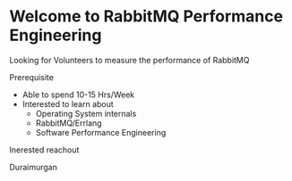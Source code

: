 # Welcome to RabbitMQ Performance Engineering

Looking for Volunteers to measure the performance of RabbitMQ

Prerequisite
- Able to spend 10-15 Hrs/Week
- Interested to learn about 
  - Operating System internals
  - RabbitMQ/Errlang
  - Software Performance Engineering
  
Inerested reachout

Duraimurgan


